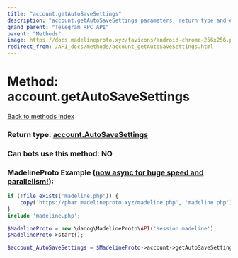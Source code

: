```yaml
---
title: "account.getAutoSaveSettings"
description: "account.getAutoSaveSettings parameters, return type and example"
grand_parent: "Telegram RPC API"
parent: "Methods"
image: https://docs.madelineproto.xyz/favicons/android-chrome-256x256.png
redirect_from: /API_docs/methods/account_getAutoSaveSettings.html
---
```

# Method: account.getAutoSaveSettings
[Back to methods index](index.html)





### Return type: [account.AutoSaveSettings](/API_docs/types/account.AutoSaveSettings.html)

### Can bots use this method: **NO**


### MadelineProto Example ([now async for huge speed and parallelism!](https://docs.madelineproto.xyz/docs/ASYNC.html)):


```php
if (!file_exists('madeline.php')) {
    copy('https://phar.madelineproto.xyz/madeline.php', 'madeline.php');
}
include 'madeline.php';

$MadelineProto = new \danog\MadelineProto\API('session.madeline');
$MadelineProto->start();

$account_AutoSaveSettings = $MadelineProto->account->getAutoSaveSettings();
```


